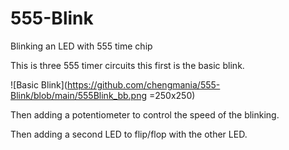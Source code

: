 # 555-Blink
Blinking an LED with 555 time chip

This is three 555 timer circuits this first is the basic blink. 

![Basic Blink](https://github.com/chengmania/555-Blink/blob/main/555Blink_bb.png =250x250)

Then adding a potentiometer to control the speed of the blinking.  

Then adding a second LED to flip/flop with the other LED. 


